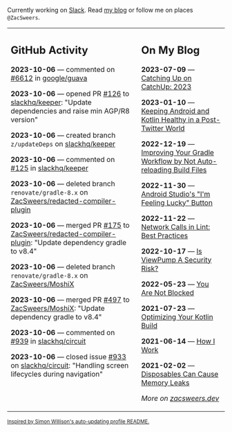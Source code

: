 Currently working on [Slack](https://slack.com/). Read [my blog](https://zacsweers.dev/) or follow me on places `@ZacSweers`.

<table><tr><td valign="top" width="60%">

## GitHub Activity
<!-- githubActivity starts -->
**2023-10-06** — commented on [#6612](https://github.com/google/guava/issues/6612#issuecomment-1751221375) in [google/guava](https://github.com/google/guava)

**2023-10-06** — opened PR [#126](https://github.com/slackhq/keeper/pull/126) to [slackhq/keeper](https://github.com/slackhq/keeper): "Update dependencies and raise min AGP/R8 version"

**2023-10-06** — created branch `z/updateDeps` on [slackhq/keeper](https://github.com/slackhq/keeper)

**2023-10-06** — commented on [#125](https://github.com/slackhq/keeper/issues/125#issuecomment-1751019578) in [slackhq/keeper](https://github.com/slackhq/keeper)

**2023-10-06** — deleted branch `renovate/gradle-8.x` on [ZacSweers/redacted-compiler-plugin](https://github.com/ZacSweers/redacted-compiler-plugin)

**2023-10-06** — merged PR [#175](https://github.com/ZacSweers/redacted-compiler-plugin/pull/175) to [ZacSweers/redacted-compiler-plugin](https://github.com/ZacSweers/redacted-compiler-plugin): "Update dependency gradle to v8.4"

**2023-10-06** — deleted branch `renovate/gradle-8.x` on [ZacSweers/MoshiX](https://github.com/ZacSweers/MoshiX)

**2023-10-06** — merged PR [#497](https://github.com/ZacSweers/MoshiX/pull/497) to [ZacSweers/MoshiX](https://github.com/ZacSweers/MoshiX): "Update dependency gradle to v8.4"

**2023-10-06** — commented on [#939](https://github.com/slackhq/circuit/issues/939#issuecomment-1750860237) in [slackhq/circuit](https://github.com/slackhq/circuit)

**2023-10-06** — closed issue [#933](https://github.com/slackhq/circuit/issues/933) on [slackhq/circuit](https://github.com/slackhq/circuit): "Handling screen lifecycles during navigation"
<!-- githubActivity ends -->
</td><td valign="top" width="40%">

## On My Blog
<!-- blog starts -->
**2023-07-09** — [Catching Up on CatchUp: 2023](https://www.zacsweers.dev/catching-up-on-catchup-2023/)

**2023-01-10** — [Keeping Android and Kotlin Healthy in a Post-Twitter World](https://www.zacsweers.dev/keeping-android-healthy/)

**2022-12-19** — [Improving Your Gradle Workflow by Not Auto-reloading Build Files](https://www.zacsweers.dev/improving-your-workflow-by-not-auto-reloading-build-files/)

**2022-11-30** — [Android Studio's "I'm Feeling Lucky" Button](https://www.zacsweers.dev/android-studios-im-feeling-lucky-button/)

**2022-11-22** — [Network Calls in Lint: Best Practices](https://www.zacsweers.dev/network-calls-in-lint-best-practices/)

**2022-10-17** — [Is ViewPump A Security Risk?](https://www.zacsweers.dev/is-viewpump-a-security-risk/)

**2022-05-23** — [You Are Not Blocked](https://www.zacsweers.dev/you-are-not-blocked/)

**2021-07-23** — [Optimizing Your Kotlin Build](https://www.zacsweers.dev/optimizing-your-kotlin-build/)

**2021-06-14** — [How I Work](https://www.zacsweers.dev/how-i-work/)

**2021-02-02** — [Disposables Can Cause Memory Leaks](https://www.zacsweers.dev/disposables-can-cause-memory-leaks/)
<!-- blog ends -->
_More on [zacsweers.dev](https://zacsweers.dev/)_
</td></tr></table>

<sub><a href="https://simonwillison.net/2020/Jul/10/self-updating-profile-readme/">Inspired by Simon Willison's auto-updating profile README.</a></sub>
